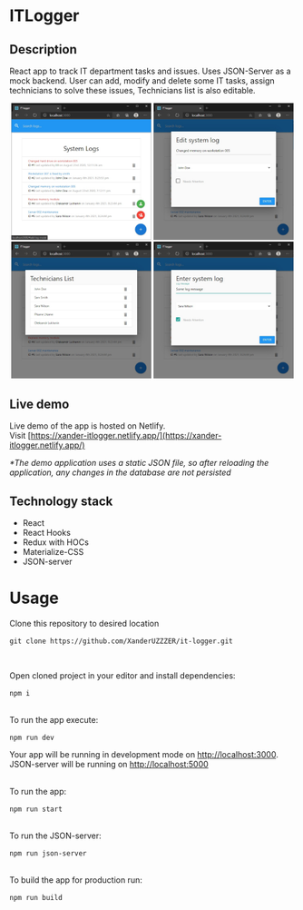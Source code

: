 # ITLogger

## Description

React app to track IT department tasks and issues. Uses JSON-Server as a mock backend. User can add, modify and delete some IT tasks, assign technicians to solve these issues, Technicians list is also editable.

<p align="center">
  <img src="./public/ITLog1.jpg" width="49%" />
  <img src="./public/ITLog2.jpg" width="49%" /> 
  <img src="./public/ITLog3.jpg" width="49%" />
  <img src="./public/ITLog4.jpg" width="49%" />

</p>

## Live demo

Live demo of the app is hosted on Netlify.  
Visit [https://xander-itlogger.netlify.app/](https://xander-itlogger.netlify.app/)

_\*The demo application uses a static JSON file, so after reloading the application, any changes in the database are not persisted_

## Technology stack

- React
- React Hooks
- Redux with HOCs
- Materialize-CSS
- JSON-server
  <br>

# Usage

Clone this repository to desired location

```Shell
git clone https://github.com/XanderUZZZER/it-logger.git
```

<br>

Open cloned project in your editor and install dependencies:

```Shell
npm i
```

<br>
To run the app execute:

```Shell
npm run dev
```

Your app will be running in development mode on [http://localhost:3000](http://localhost:3000).  
JSON-server will be running on [http://localhost:5000](http://localhost:5000)
<br>

<br>
To run the app:

```Shell
npm run start
```

<br>
To run the JSON-server:

```Shell
npm run json-server
```

<br>
To build the app for production run:

```Shell
npm run build
```

<br>

